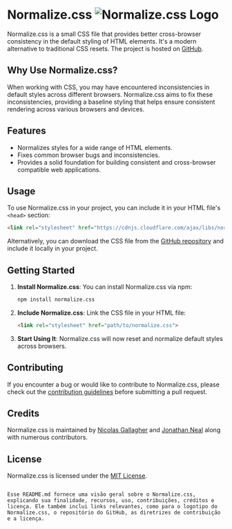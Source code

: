 # Normalize.css ![Normalize.css Logo](https://necolas.github.io/normalize.css/logo.svg)

Normalize.css is a small CSS file that provides better cross-browser consistency in the default styling of HTML elements. It's a modern alternative to traditional CSS resets. The project is hosted on [GitHub](https://github.com/necolas/normalize.css).

## Why Use Normalize.css?

When working with CSS, you may have encountered inconsistencies in default styles across different browsers. Normalize.css aims to fix these inconsistencies, providing a baseline styling that helps ensure consistent rendering across various browsers and devices.

## Features

- Normalizes styles for a wide range of HTML elements.
- Fixes common browser bugs and inconsistencies.
- Provides a solid foundation for building consistent and cross-browser compatible web applications.

## Usage

To use Normalize.css in your project, you can include it in your HTML file's `<head>` section:

```html
<link rel="stylesheet" href="https://cdnjs.cloudflare.com/ajax/libs/normalize/8.0.1/normalize.min.css">
```

Alternatively, you can download the CSS file from the [GitHub repository](https://github.com/necolas/normalize.css) and include it locally in your project.

## Getting Started

1. **Install Normalize.css**: You can install Normalize.css via npm:

   ```bash
   npm install normalize.css
   ```

2. **Include Normalize.css**: Link the CSS file in your HTML file:

   ```html
   <link rel="stylesheet" href="path/to/normalize.css">
   ```

3. **Start Using It**: Normalize.css will now reset and normalize default styles across browsers.

## Contributing

If you encounter a bug or would like to contribute to Normalize.css, please check out the [contribution guidelines](https://github.com/necolas/normalize.css/blob/main/.github/CONTRIBUTING.md) before submitting a pull request.

## Credits

Normalize.css is maintained by [Nicolas Gallagher](https://twitter.com/necolas) and [Jonathan Neal](https://twitter.com/jon_neal) along with numerous contributors.

## License

Normalize.css is licensed under the [MIT License](https://github.com/necolas/normalize.css/blob/main/LICENSE.md).
```

Esse README.md fornece uma visão geral sobre o Normalize.css, explicando sua finalidade, recursos, uso, contribuições, créditos e licença. Ele também inclui links relevantes, como para o logotipo do Normalize.css, o repositório do GitHub, as diretrizes de contribuição e a licença.
